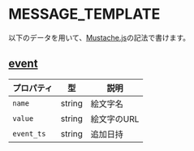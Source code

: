 # MESSAGE_TEMPLATE
以下のデータを用いて、[Mustache.js](https://github.com/janl/mustache.js/)の記法で書けます。

## [event](https://api.slack.com/events/emoji_changed)
|プロパティ|型|説明|
|---|---|---|
|`name`|string|絵文字名|
|`value`|string|絵文字のURL|
|`event_ts`|string|追加日持|
